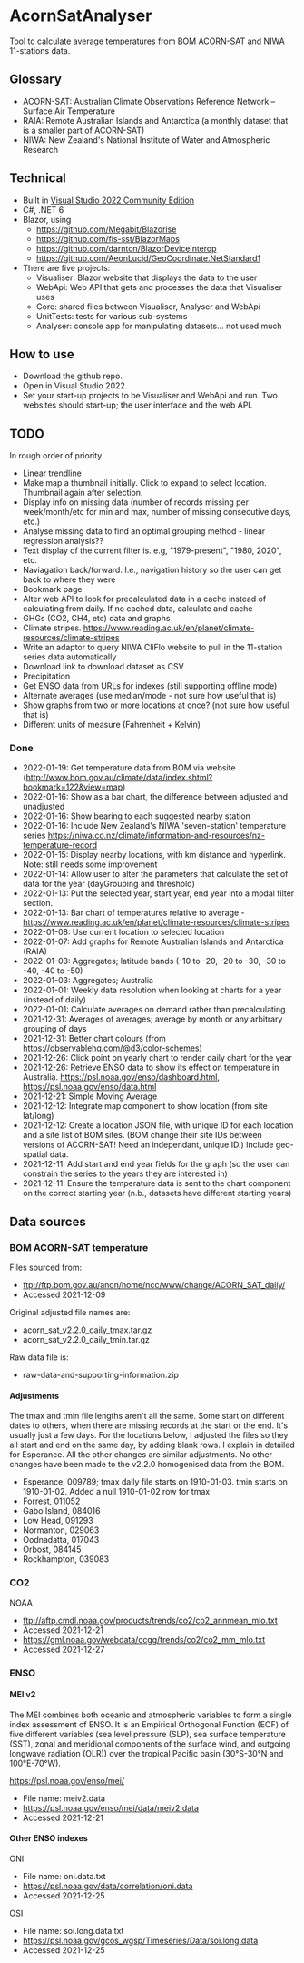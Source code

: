 # AcornSatAnalyser
Tool to calculate average temperatures from BOM ACORN-SAT and NIWA 11-stations data.

## Glossary
- ACORN-SAT: Australian Climate Observations Reference Network – Surface Air Temperature
- RAIA: Remote Australian Islands and Antarctica (a monthly dataset that is a smaller part of ACORN-SAT)
- NIWA: New Zealand's National Institute of Water and Atmospheric Research

## Technical
- Built in [Visual Studio 2022 Community Edition](https://visualstudio.microsoft.com/vs/community/)
- C#, .NET 6
- Blazor, using
  - https://github.com/Megabit/Blazorise
  - https://github.com/fis-sst/BlazorMaps
  - https://github.com/darnton/BlazorDeviceInterop
  - https://github.com/AeonLucid/GeoCoordinate.NetStandard1
- There are five projects:
  - Visualiser: Blazor website that displays the data to the user
  - WebApi: Web API that gets and processes the data that Visualiser uses
  - Core: shared files between Visualiser, Analyser and WebApi
  - UnitTests: tests for various sub-systems
  - Analyser: console app for manipulating datasets... not used much

## How to use

- Download the github repo. 
- Open in Visual Studio 2022. 
- Set your start-up projects to be Visualiser and WebApi and run. Two websites should start-up; the user interface and the web API.

## TODO
In rough order of priority

- Linear trendline
- Make map a thumbnail initially. Click to expand to select location. Thumbnail again after selection.
- Display info on missing data (number of records missing per week/month/etc for min and max, number of missing consecutive days, etc.)
- Analyse missing data to find an optimal grouping method - linear regression analysis??
- Text display of the current filter is. e.g, "1979-present", "1980, 2020", etc.
- Naviagation back/forward. I.e., navigation history so the user can get back to where they were
- Bookmark page
- Alter web API to look for precalculated data in a cache instead of calculating from daily. If no cached data, calculate and cache
- GHGs (CO2, CH4, etc) data and graphs
- Climate stripes. https://www.reading.ac.uk/en/planet/climate-resources/climate-stripes
- Write an adaptor to query NIWA CliFlo website to pull in the 11-station series data automatically
- Download link to download dataset as CSV
- Precipitation
- Get ENSO data from URLs for indexes (still supporting offline mode)
- Alternate averages (use median/mode - not sure how useful that is)
- Show graphs from two or more locations at once? (not sure how useful that is)
- Different units of measure (Fahrenheit + Kelvin)

### Done
- 2022-01-19: Get temperature data from BOM via website (http://www.bom.gov.au/climate/data/index.shtml?bookmark=122&view=map)
- 2022-01-16: Show as a bar chart, the difference between adjusted and unadjusted
- 2022-01-16: Show bearing to each suggested nearby station
- 2022-01-16: Include New Zealand's NIWA 'seven-station' temperature series https://niwa.co.nz/climate/information-and-resources/nz-temperature-record
- 2022-01-15: Display nearby locations, with km distance and hyperlink. Note: still needs some improvement
- 2022-01-14: Allow user to alter the parameters that calculate the set of data for the year (dayGrouping and threshold)
- 2022-01-13: Put the selected year, start year, end year into a modal filter section.
- 2022-01-13: Bar chart of temperatures relative to average - https://www.reading.ac.uk/en/planet/climate-resources/climate-stripes
- 2022-01-08: Use current location to selected location
- 2022-01-07: Add graphs for Remote Australian Islands and Antarctica (RAIA)
- 2022-01-03: Aggregates; latitude bands (-10 to -20, -20 to -30, -30 to -40, -40 to -50)
- 2022-01-03: Aggregates; Australia
- 2022-01-01: Weekly data resolution when looking at charts for a year (instead of daily)
- 2022-01-01: Calculate averages on demand rather than precalculating
- 2021-12-31: Averages of averages; average by month or any arbitrary grouping of days
- 2021-12-31: Better chart colours (from https://observablehq.com/@d3/color-schemes)
- 2021-12-26: Click point on yearly chart to render daily chart for the year
- 2021-12-26: Retrieve ENSO data to show its effect on temperature in Australia. https://psl.noaa.gov/enso/dashboard.html, https://psl.noaa.gov/enso/data.html
- 2021-12-21: Simple Moving Average
- 2021-12-12: Integrate map component to show location (from site lat/long)
- 2021-12-12: Create a location JSON file, with unique ID for each location and a site list of BOM sites. (BOM change their site IDs between versions of ACORN-SAT! Need an independant, unique ID.) Include geo-spatial data.
- 2021-12-11: Add start and end year fields for the graph (so the user can constrain the series to the years they are interested in)
- 2021-12-11: Ensure the temperature data is sent to the chart component on the correct starting year (n.b., datasets have different starting years)

## Data sources

### BOM ACORN-SAT temperature

Files sourced from:
- ftp://ftp.bom.gov.au/anon/home/ncc/www/change/ACORN_SAT_daily/
- Accessed 2021-12-09

Original adjusted file names are:
- acorn_sat_v2.2.0_daily_tmax.tar.gz
- acorn_sat_v2.2.0_daily_tmin.tar.gz

Raw data file is:
- raw-data-and-supporting-information.zip

#### Adjustments

The tmax and tmin file lengths aren't all the same. Some start on different dates to others, when there are missing records at the start or the end. It's usually just a few days. For the locations below, I adjusted the files so they all start and end on the same day, by adding blank rows. I explain in detailed for Esperance. All the other changes are similar adjustments. No other changes have been made to the v2.2.0 homogenised data from the BOM.

- Esperance, 009789; tmax daily file starts on 1910-01-03. tmin starts on 1910-01-02. Added a null 1910-01-02 row for tmax
- Forrest, 011052
- Gabo Island, 084016
- Low Head, 091293
- Normanton, 029063
- Oodnadatta, 017043
- Orbost, 084145
- Rockhampton, 039083

### CO2

NOAA
- ftp://aftp.cmdl.noaa.gov/products/trends/co2/co2_annmean_mlo.txt
- Accessed 2021-12-21
- https://gml.noaa.gov/webdata/ccgg/trends/co2/co2_mm_mlo.txt
- Accessed 2021-12-27

### ENSO 

#### MEI v2

The MEI combines both oceanic and atmospheric variables to form a single index assessment of ENSO. It is an Empirical Orthogonal Function (EOF) of five different variables (sea level pressure (SLP), sea surface temperature (SST), zonal and meridional components of the surface wind, and outgoing longwave radiation (OLR)) over the tropical Pacific basin (30°S-30°N and 100°E-70°W).

https://psl.noaa.gov/enso/mei/

- File name: meiv2.data 
- https://psl.noaa.gov/enso/mei/data/meiv2.data
- Accessed 2021-12-21

#### Other ENSO indexes

ONI
- File name: oni.data.txt
- https://psl.noaa.gov/data/correlation/oni.data
- Accessed 2021-12-25

OSI 
- File name: soi.long.data.txt
- https://psl.noaa.gov/gcos_wgsp/Timeseries/Data/soi.long.data
- Accessed 2021-12-25